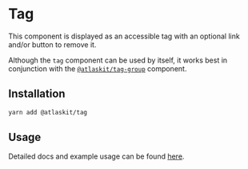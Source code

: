 # Tag

This component is displayed as an accessible tag with an optional link and/or
button to remove it.

Although the `tag` component can be used by itself, it works best in
conjunction with the [`@atlaskit/tag-group`](https://www.npmjs.com/package/@atlaskit/tag-group)
component.

## Installation

```sh
yarn add @atlaskit/tag
```

## Usage

Detailed docs and example usage can be found [here](https://atlaskit.atlassian.com/packages/core/tag).
